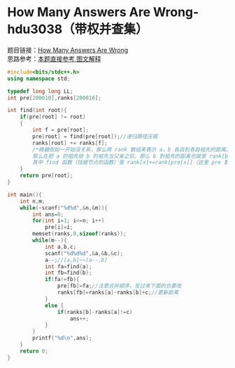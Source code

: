 # How Many Answers Are Wrong-hdu3038（带权并查集）


题目链接：[How Many Answers Are Wrong](http://acm.hdu.edu.cn/showproblem.php?pid=3038)  
思路参考：[本题直接参考](https://blog.csdn.net/duan_1998/article/details/70196576),[图文解释](https://blog.csdn.net/dextrad_ihacker/article/details/51016017)

<!--more-->

```cpp
#include<bits/stdc++.h>
using namespace std;

typedef long long LL;
int pre[200010],ranks[200010];

int find(int root){
    if(pre[root] != root)
    {
        int f = pre[root];
        pre[root] = find(pre[root]);//递归路径压缩
        ranks[root] += ranks[f];
        /*精髓假如一开始没关系，那么用 rank 数组来表示 a，b 各自到各自祖先的距离。
        那么在把 a 的祖先给 b 的祖先当父亲之后，那么 b 到祖先的距离也就是 rank[b] 就要再加上 b 原本的祖先到 a 的祖先的距离，更新一下，
        其中 find 函数（找根节点的函数）里 rank[x]+=rank[pre[x]]（这里 pre 数组存的是对应数的父节点）*/
    }
    return pre[root];
}

int main(){
    int n,m;
    while(~scanf("%d%d",&n,&m)){
        int ans=0;
        for(int i=1; i<=n; i++)
            pre[i]=i;
        memset(ranks,0,sizeof(ranks));
        while(m--){
            int a,b,c;
            scanf("%d%d%d",&a,&b,&c);
            a--;//[a,b]~~(a--,b]
            int fa=find(a);
            int fb=find(b);
            if(fa!=fb){
                pre[fb]=fa;//注意合并顺序，反过来下面的也要改
                ranks[fb]=ranks[a]-ranks[b]+c;//更新距离
            }
            else {
                if(ranks[b]-ranks[a]!=c)
                    ans++;
            }
        }
        printf("%d\n",ans);
    }
    return 0;
}

```
